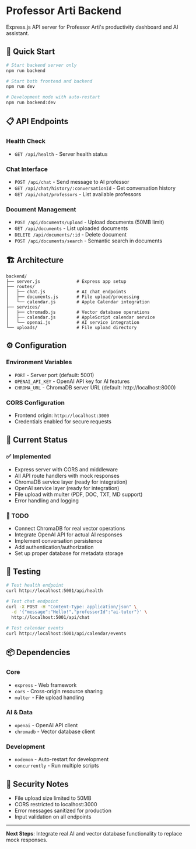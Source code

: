 # Professor Arti Backend

Express.js API server for Professor Arti's productivity dashboard and AI assistant.

## 🚀 Quick Start

```bash
# Start backend server only
npm run backend

# Start both frontend and backend
npm run dev

# Development mode with auto-restart
npm run backend:dev
```

## 📋 API Endpoints

### Health Check
- `GET /api/health` - Server health status

### Chat Interface
- `POST /api/chat` - Send message to AI professor
- `GET /api/chat/history/:conversationId` - Get conversation history
- `GET /api/chat/professors` - List available professors

### Document Management
- `POST /api/documents/upload` - Upload documents (50MB limit)
- `GET /api/documents` - List uploaded documents
- `DELETE /api/documents/:id` - Delete document
- `POST /api/documents/search` - Semantic search in documents

## 🏗️ Architecture

```
backend/
├── server.js              # Express app setup
├── routes/
│   ├── chat.js            # AI chat endpoints
│   ├── documents.js       # File upload/processing
│   └── calendar.js        # Apple Calendar integration
├── services/
│   ├── chromadb.js        # Vector database operations
│   ├── calendar.js        # AppleScript calendar service
│   └── openai.js          # AI service integration
└── uploads/               # File upload directory
```

## ⚙️ Configuration

### Environment Variables
- `PORT` - Server port (default: 5001)
- `OPENAI_API_KEY` - OpenAI API key for AI features
- `CHROMA_URL` - ChromaDB server URL (default: http://localhost:8000)

### CORS Configuration
- Frontend origin: `http://localhost:3000`
- Credentials enabled for secure requests

## 🔧 Current Status

### ✅ Implemented
- Express server with CORS and middleware
- All API route handlers with mock responses
- ChromaDB service layer (ready for integration)
- OpenAI service layer (ready for integration)
- File upload with multer (PDF, DOC, TXT, MD support)
- Error handling and logging

### 🚧 TODO
- Connect ChromaDB for real vector operations
- Integrate OpenAI API for actual AI responses
- Implement conversation persistence
- Add authentication/authorization
- Set up proper database for metadata storage

## 🧪 Testing

```bash
# Test health endpoint
curl http://localhost:5001/api/health

# Test chat endpoint
curl -X POST -H "Content-Type: application/json" \
  -d '{"message":"Hello!","professorId":"ai-tutor"}' \
  http://localhost:5001/api/chat

# Test calendar events
curl http://localhost:5001/api/calendar/events
```

## 📦 Dependencies

### Core
- `express` - Web framework
- `cors` - Cross-origin resource sharing
- `multer` - File upload handling

### AI & Data
- `openai` - OpenAI API client
- `chromadb` - Vector database client

### Development
- `nodemon` - Auto-restart for development
- `concurrently` - Run multiple scripts

## 🔐 Security Notes

- File upload size limited to 50MB
- CORS restricted to localhost:3000
- Error messages sanitized for production
- Input validation on all endpoints

---

**Next Steps**: Integrate real AI and vector database functionality to replace mock responses.
